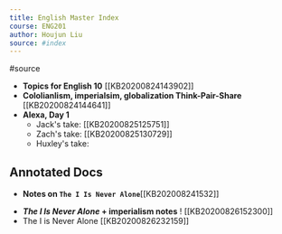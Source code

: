 ```yaml
---
title: English Master Index
course: ENG201
author: Houjun Liu
source: #index
---
```


#source

* **Topics for English 10** [[KB20200824143902]]
* **Cololianlism, imperialsim, globalization Think-Pair-Share** [[KB20200824144641]]
* **Alexa, Day 1** 
    * Jack's take: [[KB20200825125751]]
    * Zach's take:  [[KB20200825130729]]
	* Huxley's take: 

## Annotated Docs
* **Notes on `The I Is Never Alone`**[[KB202008241532]]
- **_The I Is Never Alone_ + imperialism notes** ! [[KB20200826152300]]
- The I is Never Alone [[KB20200826232159]]